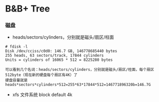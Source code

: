 # B&B+ Tree



### 磁盘

* heads/sectors/cylinders，分别就是磁头/扇区/柱面

```shell
# fdisk -l
Disk /dev/cciss/c0d0: 146.7 GB, 146778685440 bytes
255 heads, 63 sectors/track, 17844 cylinders
Units = cylinders of 16065 * 512 = 8225280 bytes

可以看到几个名词：heads/sectors/cylinders，分别就是磁头/扇区/柱面，每个扇区512byte（现在新的硬盘每个扇区有4K）了
硬盘容量就是heads*sectors*cylinders*512=255*63*17844*512=146771896320b=146.7G

```

* xfs 文件系统  block default 4k



